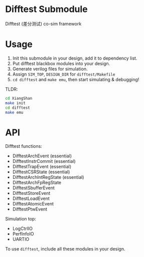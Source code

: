 Difftest Submodule
===================

Difftest (差分测试) co-sim framework

# Usage

1. Init this submodule in your design, add it to dependency list.
2. Put difftest blackbox modules into your design.
3. Generate verilog files for simulation.
4. Assign `SIM_TOP`, `DESIGN_DIR` for `difftest/Makefile`
5. `cd difftest` and `make emu`, then start simulating & debugging!

TLDR:
```sh
cd XiangShan
make init
cd difftest
make emu
```

# API

Difftest functions:

* DifftestArchEvent (essential)
* DifftestInstrCommit (essential)
* DifftestTrapEvent (essential)
* DifftestCSRState (essential)
* DifftestArchIntRegState (essential)
* DifftestArchFpRegState
* DifftestSbufferEvent
* DifftestStoreEvent
* DifftestLoadEvent
* DifftestAtomicEvent
* DifftestPtwEvent

Simulation top:

* LogCtrlIO
* PerfInfoIO
* UARTIO

To use `difftest`, include all these modules in your design.
